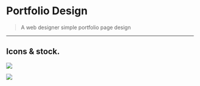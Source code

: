 # Portfolio Design
> A web designer simple portfolio page design

***
## Icons & stock.


[![](https://img.shields.io/badge/-Portfolio%20Icon-0a0a0a.svg?style=flat&colorA=0a0a0a)](https://www.favicon.cc/?action=icon&file_id=943768)

[![](https://img.shields.io/badge/-Quote%20Icon-0a0a0a.svg?style=flat&colorA=0a0a0a)](https://fontawesome.com/v4.7.0/icon/quote-right)
